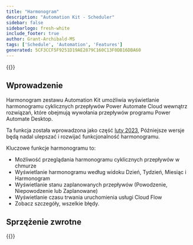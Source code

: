 ```yaml
---
title: "Harmonogram"
description: "Automation Kit - Scheduler"
sidebar: false
sidebarlogo: fresh-white
include_footer: true
author: Grant-Archibald-MS
tags: ['Schedule', 'Automation', 'Features']
generated: 5CF3CCF5F9251D19AE2879C160C13F0DB16DBA60
---
```


{{<toc>}}

## Wprowadzenie

Harmonogram zestawu Automation Kit umożliwia wyświetlanie harmonogramu cyklicznych przepływów Power Automate Cloud wewnątrz rozwiązań, które obejmują wywołania przepływów programu Power Automate Desktop.

Ta funkcja została wprowadzona jako część [luty 2023](/pl/releases/february-2023), Późniejsze wersje będą nadal ulepszać i rozwijać funkcjonalność harmonogramu.

Kluczowe funkcje harmonogramu to:

- Możliwość przeglądania harmonogramu cyklicznych przepływów w chmurze
- Wyświetlanie harmonogramu według widoku Dzień, Tydzień, Miesiąc i Harmonogram
- Wyświetlanie stanu zaplanowanych przepływów (Powodzenie, Niepowodzenie lub Zaplanowane)
- Wyświetlanie czasu trwania uruchomienia usługi Cloud Flow
- Zobacz szczegóły, wszelkie błędy.

## Sprzężenie zwrotne

{{<questions name="/content/pl/features/scheduler.json" completed="Dziękujemy za przekazanie opinii" showNavigationButtons="false" locale="pl">}}
